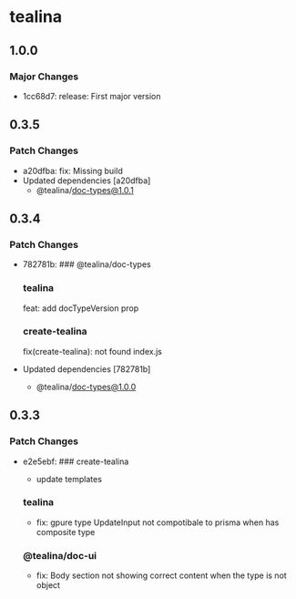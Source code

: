 # tealina

## 1.0.0

### Major Changes

- 1cc68d7: release: First major version

## 0.3.5

### Patch Changes

- a20dfba: fix: Missing build
- Updated dependencies [a20dfba]
  - @tealina/doc-types@1.0.1

## 0.3.4

### Patch Changes

- 782781b: ### @tealina/doc-types

  ### tealina

  feat: add docTypeVersion prop

  ### create-tealina

  fix(create-tealina): not found index.js

- Updated dependencies [782781b]
  - @tealina/doc-types@1.0.0

## 0.3.3

### Patch Changes

- e2e5ebf: ### create-tealina

  - update templates

  ### tealina

  - fix: gpure type UpdateInput not compotibale to prisma when has composite type

  ### @tealina/doc-ui

  - fix: Body section not showing correct content when the type is not object
